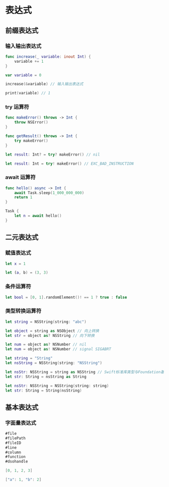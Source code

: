 # 表达式

## 前缀表达式

### 输入输出表达式

```swift
func increase(_ variable: inout Int) {
    variable += 1
}

var variable = 0

increase(&variable) // 输入输出表达式

print(variable) // 1
```

### try 运算符

```swift
func makeError() throws -> Int {
    throw NSError()
}

func getResult() throws -> Int {
    try makeError()
}

let result: Int? = try? makeError() // nil

let result: Int = try! makeError() // EXC_BAD_INSTRUCTION
```

### await 运算符

```swift
func hello() async -> Int {
    await Task.sleep(1_000_000_000)
    return 1
}

Task {
    let n = await hello()
}
```

## 二元表达式

### 赋值表达式

```swift
let x = 1

let (a, b) = (3, 3)
```

### 条件运算符

```swift
let bool = [0, 1].randomElement()! == 1 ? true : false
```

### 类型转换运算符

```swift
let string = NSString(string: "abc")

let object = string as NSObject // 向上转换
let str = object as? NSString // 向下转换

let num = object as? NSNumber // nil
let num = object as! NSNumber // signal SIGABRT
```

```swift
let string = "String"
let nsString = NSString(string: "NSString")

let nsStr: NSString = string as NSString // Swift标准库类型与Foundation基础库类型的桥接
let str: String = nsString as String

let nsStr: NSString = NSString(string: string)
let str: String = String(nsString)
```

## 基本表达式

### 字面量表达式

```swift
#file
#filePath
#fileID
#line
#column
#function
#dsohandle
```

```swift
[0, 1, 2, 3]

["a": 1, "b": 2]
```
